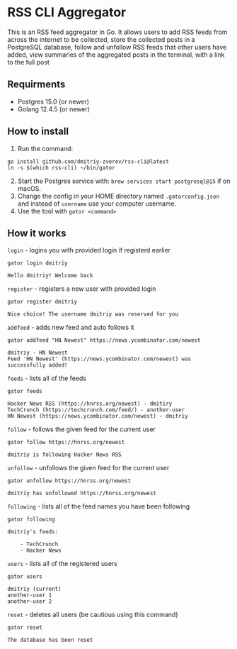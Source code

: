 # RSS CLI Aggregator
This is an RSS feed aggregator in Go. It allows users to add RSS feeds from across the internet to be collected, store the collected posts in a PostgreSQL database, follow and unfollow RSS feeds that other users have added, view summaries of the aggregated posts in the terminal, with a link to the full post

## Requirments
* Postgres 15.0 (or newer)
* Golang 12.4.5 (or newer)

## How to install
1. Run the command:
```
go install github.com/dmitriy-zverev/rss-cli@latest
ln -s $(which rss-cli) ~/bin/gator
```
2. Start the Postgres service with: `brew services start postgresql@15` if on macOS.
3. Change the config in your HOME directory named `.gatorconfig.json` and instead of `username` use your computer username.
4. Use the tool with `gator <command>`

## How it works
`login` - logins you with provided login if registerd earlier

```
gator login dmitriy
```
```
Hello dmitriy! Welcome back
```

`register` - registers a new user with provided login

```
gator register dmitriy
```
```
Nice choice! The username dmitriy was reserved for you
```

`addfeed` - adds new feed and auto follows it

```
gator addfeed "HN Newest" https://news.ycombinator.com/newest
```
```
dmitriy - HN Newest
Feed 'HN Newest' (https://news.ycombinator.com/newest) was successfully added!
```

`feeds` - lists all of the feeds

```
gator feeds
```
```
Hacker News RSS (https://hnrss.org/newest) - dmitiry
TechCrunch (https://techcrunch.com/feed/) - another-user
HN Newest (https://news.ycombinator.com/newest) - dmitriy
```

`follow` - follows the given feed for the current user

```
gator follow https://hnrss.org/newest
```
```
dmitriy is following Hacker News RSS
```

`unfollow` - unfollows the given feed for the current user

```
gator unfollow https://hnrss.org/newest
```
```
dmitriy has unfollowed https://hnrss.org/newest
```

`following` - lists all of the feed names you have been following

```
gator following
```
```
dmitriy's feeds:

    - TechCrunch
    - Hacker News
```

`users` - lists all of the registered users

```
gator users
```
```
dmitriy (current)
another-user 1
another-user 2
```

`reset` - deletes all users (be cautious using this command)

```
gator reset
```
```
The database has been reset
```